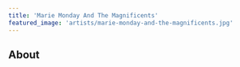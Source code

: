 ```yaml
---
title: 'Marie Monday And The Magnificents'
featured_image: 'artists/marie-monday-and-the-magnificents.jpg'
---
```


## About


